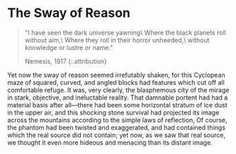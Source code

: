 
# The Sway of Reason

> "I have seen the dark universe yawning\\
> Where the black planets roll without aim,\\
> Where they roll in their horror unheeded,\\
> without knowledge or lustre or name."
>
> Nemesis, 1917
> {:.attribution}

Yet now the sway of reason seemed irrefutably shaken, for this Cyclopean maze
of squared, curved, and angled blocks had features which cut off all
comfortable refuge. It was, very clearly, the blasphemous city of the mirage in
stark, objective, and ineluctable reality. That damnable portent had had a
material basis after all—there had been some horizontal stratum of ice dust in
the upper air, and this shocking stone survival had projected its image across
the mountains according to the simple laws of reflection, Of course, the
phantom had been twisted and exaggerated, and had contained things which the
real source did not contain; yet now, as we saw that real source, we thought it
even more hideous and menacing than its distant image.

